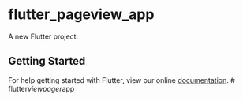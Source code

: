 # flutter_pageview_app

A new Flutter project.

## Getting Started

For help getting started with Flutter, view our online
[documentation](https://flutter.io/).
#   f l u t t e r _ v i e w p a g e r _ a p p  
 